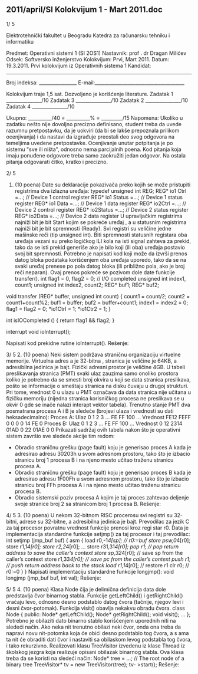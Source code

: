 2011/april/SI Kolokvijum 1 - Mart 2011.doc
--------------------------------------------------------------------------------


1/  5

Elektrotehnički fakultet u Beogradu
Katedra za računarsku tehniku i informatiku

Predmet: Operativni sistemi 1 (SI  2OS1)
Nastavnik: prof . dr Dragan Milićev
Odsek: Softversko inženjerstvo
Kolokvijum: Prvi,    Mart 2011.
Datum: 19.3.2011.
Prvi kolokvijum iz Operativnih sistema 1
Kandidat:
 _____________________________________________________________
Broj indeksa: ________________  E-mail:______________________________________

Kolokvijum traje 1,5 sat. Dozvoljeno je korišćenje literature.
Zadatak 1 _______________/10   Zadatak 3 _______________/10
Zadatak 2 _______________/10   Zadatak 4 _______________/10

Ukupno: __________/40 = __________% = _________/15
Napomena: Ukoliko u zadatku nešto nije dovoljno precizno definisano, student treba da
uvede razumnu pretpostavku, da je uokviri (da bi se lakše prepoznala prilikom ocenjivanja) i
da  nastavi da  izgrađuje  preostali  deo  svog  odgovora  na  temeljima  uvedene  pretpostavke.
Ocenjivanje unutar potpitanja je po sistemu "sve ili ništa", odnosno nema parcijalnih poena.
Kod pitanja koja imaju ponuđene odgovore treba samo zaokružiti jedan odgovor. Na ostala
pitanja odgovarati čitko, kratko i precizno.


2/  5
1. (10 poena)
Date su deklaracije pokazivača preko kojih se može pristupiti registrima dva izlazna uređaja:
typedef unsigned int REG;
REG* io1  Ctrl =...;   // Device 1 control register
REG* io1  Status =...; // Device 1 status register
REG* io1  Data =...;   // Device 1 data register
REG* io2Ctrl =...;   // Device 2 control register
REG* io2Status =...; // Device 2 status register
REG* io2Data =...;   // Device 2 data register
U upravljačkim registrima najniži bit je bit Start kojim se pokreće uređaj  , a u statusnim
registrima najniži bit je bit spremnosti (Ready). Svi registri su veličine jedne mašinske reči
(tip unsigned int). Biti spremnosti statusnih registara oba uređaja vezani su preko logičkog
ILI kola na isti signal zahteva za prekid, tako da se isti prekid generiše ako je bilo koji (ili
oba) uređaja postavio svoj bit spremnosti.
Potrebno je napisati kod koji može da izvrši prenos datog bloka podataka korišćenjem oba
uređaja uporedo, tako da se na svaki uređaj prenese po pola datog bloka (ili približno pola,
ako je broj reči neparan). Ovaj prenos pokreće se pozivom dole date funkcije
transfer().
int flag1 = 0, flag2 = 0; // I/O completed
unsigned int index1, count1;
unsigned int index2, count2;
REG* buf1;
REG* buf2;

void transfer (REG* buffer, unsigned int count) {
  count1 = count/2;
  count2 = count1+count%2;
  buf1 = buffer;
  buf2 = buffer+count1;
  index1 = index2 = 0;
  flag1 = flag2 = 0;
  *io1Ctrl = 1;
  *io1Ctr2 = 1;
}

int isIOCompleted () {
  return flag1 && flag2;
}

interrupt void ioInterrupt();

Napisati kod prekidne rutine ioInterrupt().
Rešenje:

3/  5
2. (10 poena)
Neki sistem podržava straničnu organizaciju virtuelne memorije. Virtuelna adres  a je 32-bitna ,
stranica je veličine je 64KB, a adresibilna jedinica je bajt. Fizički adresni prostor je veličine
4GB. U tabeli preslikavanja stranica (PMT) svaki ulaz zauzima samo onoliko prostora koliko
je potrebno da se smesti broj okvira u koji se data stranica preslikava, pošto se informacije o
smeštaju stranica na disku čuvaju u drugoj strukturi. Pri tome, vrednost 0 u ulazu u PMT
označava  da  data  stranica nije   učitana  u  fizičku  memoriju  (nijedna  stranica  korisničkog
procesa ne preslikava se u okvir 0 gde se inače nalazi interapt vektor tabela). Trenutno stanje
PMT   dva  posmatrana  procesa  A  i  B  je sledeće  (brojevi  ulaza  i  vrednosti  su  dati
heksadecimalno):
Proces A:
Ulaz 0 1 2 3 ... FE FF 100 ...
Vrednost FE12 FEFF 0 0 0 0 14 FE 0
Proces B:
Ulaz 0 1 2 3 ... FE FF 100 ...
Vrednost 0 12 2314 01AD 0 22 01AE 0 0
Prikazati sadržaj ovih tabela nakon što je  operativni sistem završio sve sledeće akcije tim
redom:
- Obradio straničnu grešku (page  fault) koju je generisao proces A kada je adresirao
adresu 30203h u svom adresnom prostoru, tako što je izbacio stranicu broj 1 procesa B
i na njeno mesto učitao traženu stranicu procesa A.
- Obradio straničnu grešku (page  fault) koju je generisao proces B kada je adresirao
adresu 1F00Fh u  svom  adresnom  prostoru,  tako  što  je  izbacio  stranicu  broj  FFh
procesa A i na njeno mesto učitao traženu stranicu procesa B.
- Obradio sistemski poziv procesa A kojim je taj proces zahtevao deljenje svoje stranice
broj 2 sa stranicom broj 1 procesa B.
Rešenje:

4/  5
3. (10 poena)
U nekom 32-bitnom RISC procerosu svi registri su 32-bitni, adrese su 32-bitne, a adresibilna
jedinica je bajt. Prevodilac za jezik C za taj procesor povratnu vrednost funkcije prenosi kroz
regi  star r0. Data  je  implementacija  standardne  funkcije
setjmp() za  taj  procesor i  taj
prevodilac:
int setjmp (jmp_buf buf) {
  asm {
    load  r0,-1*4[sp]; // r0:=buf
    store psw,0*4[r0];
    store r1,1*4[r0];
    store r2,2*4[r0];
    ...
    store r31,31*4[r0];
    pop   r1;          // pop return address to save the caller’s context
    store sp,32*4[r0]; // save sp from the caller’s context
    store r1,33*4[r0]; // save pc from the caller’s context
    push  r1;          // push return address back to the stack
    load  r1,1*4[r0];  // restore r1
    clr r0; // r0:=0
  }
}
Napisati    implementaciju standardne funkcije longjmp():
void longjmp (jmp_buf buf, int val);
Rešenje:

5/  5
4. (10 poena)
Klasa
Node čija je delimična definicija data dole predstavlja čvor    binarnog stabla. Funkcije
getLeftChild()  i getRightChild() vraćaju levo, odnosno desno podstablo datog čvora
(tačnije, njegov levi i desni čvor-potomak). Funkcija visit() obavlja nekakvu obradu čvora.
class Node {
public:
  Node* getLeftChild();
  Node* getRightChild();
  void  visit();
  ...
};
Potrebno je obilaziti dato binarno stablo korišćenjem uporednih niti na sledeći način. Ako
neka nit trenutno obilazi neki čvor, onda ona treba da napravi novu nit-potomka koja će obići
desno podstablo tog čvora, a s ama ta nit će obraditi dati čvor i nastaviti sa obilaskom levog
podstabla tog čvora, i tako rekurzivno.
Realizovati klasu
TreeVisitor izvedenu iz klase Thread iz školskog jezgra koja realizuje
opisani obilazak binarnog stabla. Ova klasa treba da se koristi na sledeći način:
Node* tree = ...;  // The root node of a binary tree
TreeVisitor* tv = new TreeVisitor(tree);
tv-  >start();
Rešenje:
